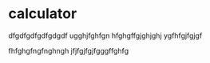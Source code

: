 # calculator
dfgdfgdfgdfgdgdf
ugghjfghfgn
hfghgffgjghjghj
ygfhfgjfgjgf

fhfghgfngfnghngh
jfjfgjfgjfgggffghfg
